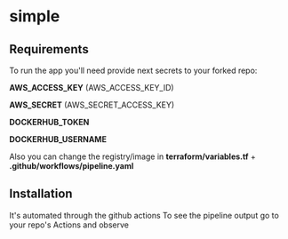 # simple

## Requirements 
To run the app you'll need provide next secrets to your forked repo:

**AWS_ACCESS_KEY** (AWS_ACCESS_KEY_ID)

**AWS_SECRET** (AWS_SECRET_ACCESS_KEY)

**DOCKERHUB_TOKEN**

**DOCKERHUB_USERNAME**

Also you can change the registry/image in **terraform/variables.tf** + **.github/workflows/pipeline.yaml**

## Installation
It's automated through the github actions
To see the pipeline output go to your repo's Actions and observe
